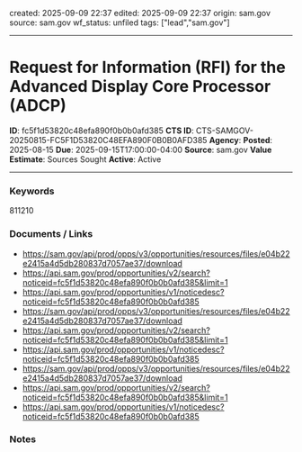 created: 2025-09-09 22:37
edited: 2025-09-09 22:37
origin: sam.gov
source: sam.gov
wf_status: unfiled
tags: ["lead","sam.gov"]

---

# Request for Information (RFI) for the Advanced Display Core Processor (ADCP)

**ID**: fc5f1d53820c48efa890f0b0b0afd385
**CTS ID**: CTS-SAMGOV-20250815-FC5F1D53820C48EFA890F0B0B0AFD385
**Agency**: 
**Posted**: 2025-08-15
**Due**: 2025-09-15T17:00:00-04:00
**Source**: sam.gov
**Value Estimate**: Sources Sought
**Active**: Active

---

### Keywords
811210

### Documents / Links
- <https://sam.gov/api/prod/opps/v3/opportunities/resources/files/e04b22e2415a4d5db280837d7057ae37/download>
- <https://api.sam.gov/prod/opportunities/v2/search?noticeid=fc5f1d53820c48efa890f0b0b0afd385&limit=1>
- <https://api.sam.gov/prod/opportunities/v1/noticedesc?noticeid=fc5f1d53820c48efa890f0b0b0afd385>
- <https://sam.gov/api/prod/opps/v3/opportunities/resources/files/e04b22e2415a4d5db280837d7057ae37/download>
- <https://api.sam.gov/prod/opportunities/v2/search?noticeid=fc5f1d53820c48efa890f0b0b0afd385&limit=1>
- <https://api.sam.gov/prod/opportunities/v1/noticedesc?noticeid=fc5f1d53820c48efa890f0b0b0afd385>
- <https://sam.gov/api/prod/opps/v3/opportunities/resources/files/e04b22e2415a4d5db280837d7057ae37/download>
- <https://api.sam.gov/prod/opportunities/v2/search?noticeid=fc5f1d53820c48efa890f0b0b0afd385&limit=1>
- <https://api.sam.gov/prod/opportunities/v1/noticedesc?noticeid=fc5f1d53820c48efa890f0b0b0afd385>

### Notes

